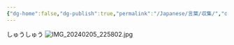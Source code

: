 ```yaml
---
{"dg-home":false,"dg-publish":true,"permalink":"/Japanese/言葉/収集/","dgPassFrontmatter":true}
---
```



しゅうしゅう
![IMG_20240205_225802.jpg](/img/user/998%20resources/%E8%91%AC%E9%80%81%E3%81%AE%E3%83%95%E3%83%AA%E3%83%BC%E3%83%AC%E3%83%B3/IMG_20240205_225802.jpg)